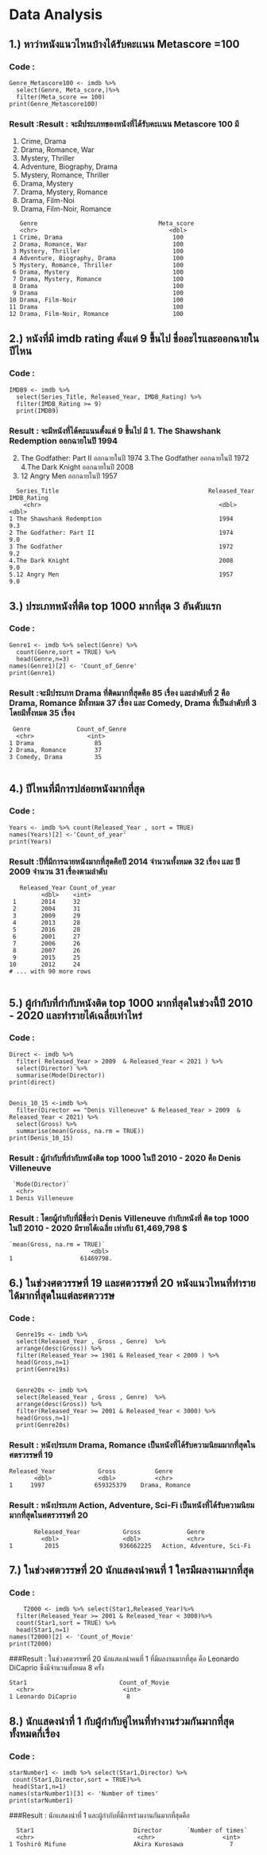 # Data Analysis

## 1.) หาว่าหนังแนวไหนบ้างได้รับคะเเนน Metascore =100
### Code : 
```{R}
Genre_Metascore100 <- imdb %>% 
  select(Genre, Meta_score,)%>%
  filter(Meta_score == 100)
print(Genre_Metascore100)
```
### Result :Result : จะมีประเภทของหนังที่ได้รับคะเเนน Metascore  100 มี 
1. Crime, Drama 
2. Drama, Romance, War 
3. Mystery, Thriller 
4. Adventure, Biography, Drama  
5. Mystery, Romance, Thriller 
6. Drama, Mystery 
7. Drama, Mystery, Romance 
8. Drama, Film-Noi 
9. Drama, Film-Noir, Romance 

```{R}
   Genre                                  Meta_score
   <chr>                                     <dbl> 
 1 Crime, Drama                       	      100
 2 Drama, Romance, War                	      100
 3 Mystery, Thriller                  	      100
 4 Adventure, Biography, Drama                100
 5 Mystery, Romance, Thriller 	              100
 6 Drama, Mystery                             100
 7 Drama, Mystery, Romance                    100
 8 Drama                                      100
 9 Drama                                      100
10 Drama, Film-Noir                           100
11 Drama                                      100
12 Drama, Film-Noir, Romance                  100

```

## 2.) หนังที่มี imdb rating ตั้งแต่ 9 ขึ้นไป ชื่ออะไรและออกฉายในปีไหน 
### Code : 
```{R}
IMDB9 <- imdb %>% 
  select(Series_Title, Released_Year, IMDB_Rating) %>%
  filter(IMDB_Rating >= 9)
  print(IMDB9)
```
### Result : จะมีหนังที่ได้คะแนนตั้งแต่ 9 ขึ้นไป มี 1. The Shawshank Redemption ออกฉายในปี 1994
2. The Godfather: Part II ออกฉายในปี 1974 
3.The Godfather ออกฉายในปี 1972 
4.The Dark Knight ออกฉายในปี 2008
5. 12 Angry Men ออกฉายในปี 1957
```{R}
  Series_Title                                          Released_Year            IMDB_Rating
    <chr>                                                  <dbl>                   <dbl>                 
1 The Shawshank Redemption                                 1994                     9.3     
2 The Godfather: Part II                                   1974                     9.0
3 The Godfather                                            1972	                    9.2
4.The Dark Knight                                          2008                     9.0
5.12 Angry Men                                             1957                     9.0

```

## 3.) ประเภทหนังที่ติด top 1000 มากที่สุด 3 อันดับแรก 
### Code : 
```{R}
Genre1 <- imdb %>% select(Genre) %>%
  count(Genre,sort = TRUE) %>%
  head(Genre,n=3) 
names(Genre1)[2] <- 'Count_of_Genre'
print(Genre1)
```
### Result :จะมีประเภท Drama ที่ติดมากที่สุดคือ 85 เรื่อง และลำดับที่ 2 คือ Drama, Romance มีทั้งหมด 37 เรื่อง และ Comedy, Drama ที่เป็นลำดับที่ 3 โดยมีทั้งหมด 35 เรื่อง
```{R}
 Genre             Count_of_Genre
  <chr>               <int>
1 Drama                 85
2 Drama, Romance        37
3 Comedy, Drama         35
   
```

## 4.) ปีไหนที่มีการปล่อยหนังมากที่สุด 
### Code : 
```{R}
Years <- imdb %>% count(Released_Year , sort = TRUE)  
names(Years)[2] <-'Count_of_year'
print(Years)
```
### Result :ปีทึ่มีการฉายหนังมากที่สุดคือปี 2014 จำนวนทั้งหมด 32 เรื่อง และ ปี 2009 จำนวน 31 เรื่องตามลำดับ
```{R}
   Released_Year Count_of_year
         <dbl>    <int>
 1       2014     32
 2       2004     31
 3       2009     29
 4       2013     28
 5       2016     28
 6       2001     27
 7       2006     26
 8       2007     26
 9       2015     25
10       2012     24
# ... with 90 more rows
    
```
## 5.) ผู้กำกับที่กำกับหนังติด top 1000 มากที่สุดในช่วงนี้ปี 2010 -  2020 และทำรายได้เฉลี่ยเท่าไหร่
### Code : 
```{R}
Direct <- imdb %>%
  filter( Released_Year > 2009  & Released_Year < 2021 ) %>%
  select(Director) %>%
  summarise(Mode(Director))
print(direct)


Denis_10_15 <-imdb %>%
  filter(Director == "Denis Villeneuve" & Released_Year > 2009  & Released_Year < 2021) %>%
  select(Gross) %>% 
  summarise(mean(Gross, na.rm = TRUE))
print(Denis_10_15)

```
### Result : ผู้กำกับที่กำกับหนังติด top 1000 ในปี 2010 - 2020 คือ Denis Villeneuve
```{R}
 `Mode(Director)`
  <chr>           
1 Denis Villeneuve
```
### Result : โดยผู้กำกับที่มีชื่อว่า Denis Villeneuve กำกับหนังที่ ติด top 1000 ในปี 2010 - 2020 มีรายได้เฉลี่ย เท่ากับ 61,469,798 $
```{R}
`mean(Gross, na.rm = TRUE)`
                       <dbl>
1                   61469798.

```

## 6.) ในช่วงศตวรรษที่ 19 และศตวรรษที่ 20 หนังแนวไหนที่ทำรายได้มากที่สุดในแต่ละศตววรษ
### Code : 
```{R}
  Genre19s <- imdb %>% 
  select(Released_Year , Gross , Genre)  %>% 
  arrange(desc(Gross)) %>% 
  filter(Released_Year >= 1901 & Released_Year < 2000 ) %>%
  head(Gross,n=1)
  print(Genre19s)


  Genre20s <- imdb %>% 
  select(Released_Year , Gross , Genre)  %>% 
  arrange(desc(Gross)) %>% 
  filter(Released_Year >= 2001 & Released_Year < 3000) %>% 
  head(Gross,n=1)
  print(Genre20s)
```
### Result : หนังประเภท Drama, Romance เป็นหนังที่ได้รับความนิยมมากที่สุดในศตรวรรษที่ 19
```{R}
Released_Year            Gross           Genre         
       <dbl>             <dbl>           <chr>         
1     1997              659325379    Drama, Romance
```
### Result : หนังประเภท Action, Adventure, Sci-Fi เป็นหนังที่ได้รับความนิยมมากที่สุดในศตรวรรษที่ 20
```{R}
       Released_Year            Gross             Genre                    
         <dbl>                  <dbl>             <chr>                    
1         2015                 936662225   Action, Adventure, Sci-Fi

```

## 7.) ในช่วงศตวรรษที่ 20 นักแสดงนำคนที่ 1 ใครมีผลงานมากที่สุด
### Code : 
```{R} 
    T2000 <- imdb %>% select(Star1,Released_Year)%>%
  filter(Released_Year >= 2001 & Released_Year < 3000)%>%
  count(Star1,sort = TRUE) %>%
  head(Star1,n=1)
names(T2000)[2] <- 'Count_of_Movie'
print(T2000)
```
###Result : ในช่วงศตวรรษที่ 20 นักแสดงนำคนที่ 1 ที่มีผลงานมากที่สุด คือ Leonardo DiCaprio ซึ่งมีจำนวนทั้งหมด  8 ครั้ง
```{R}
Star1                          Count_of_Movie
  <chr>                         <int>
1 Leonardo DiCaprio              8

```

## 8.) นักแสดงนำที่ 1 กับผู้กำกับคู่ไหนที่ทำงานร่วมกันมากที่สุด ทั้งหมดกี่เรื่อง
### Code : 
```{R} 
starNumber1 <- imdb %>% select(Star1,Director) %>%
 count(Star1,Director,sort = TRUE)%>%
 head(Star1,n=1)
names(starNumber1)[3] <- 'Number of times'
print(starNumber1)
```
###Result : นักเเสดงนำที่ 1 และผู้กำกับที่มีการร่วมงานกันมากที่สุดคือ
```{R}
  Star1                            Director       `Number of times`
  <chr>                             <chr>                   <int>
1 Toshirô Mifune                   Akira Kurosawa             7

```

